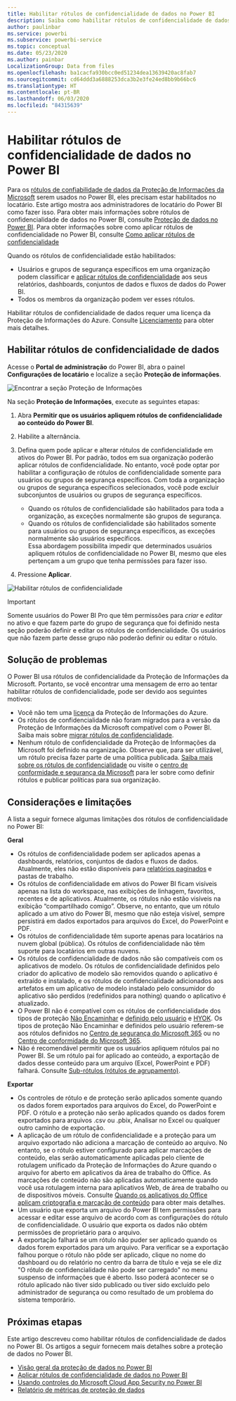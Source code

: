 ```yaml
---
title: Habilitar rótulos de confidencialidade de dados no Power BI
description: Saiba como habilitar rótulos de confidencialidade de dados no Power BI
author: paulinbar
ms.service: powerbi
ms.subservice: powerbi-service
ms.topic: conceptual
ms.date: 05/23/2020
ms.author: painbar
LocalizationGroup: Data from files
ms.openlocfilehash: ba1cacfa930bcc0ed51234dea13639420ac8fab7
ms.sourcegitcommit: cd64ddd3a6888253dca3b2e3fe24ed8bb9b66bc6
ms.translationtype: HT
ms.contentlocale: pt-BR
ms.lasthandoff: 06/03/2020
ms.locfileid: "84315639"
---
```

# <a name="enable-data-sensitivity-labels-in-power-bi"></a>Habilitar rótulos de confidencialidade de dados no Power BI

Para os [rótulos de confiabilidade de dados da Proteção de Informações da Microsoft](https://docs.microsoft.com/microsoft-365/compliance/sensitivity-labels) serem usados no Power BI, eles precisam estar habilitados no locatário. Este artigo mostra aos administradores de locatário do Power BI como fazer isso. Para obter mais informações sobre rótulos de confidencialidade de dados no Power BI, consulte [Proteção de dados no Power BI](service-security-data-protection-overview.md). Para obter informações sobre como aplicar rótulos de confidencialidade no Power BI, consulte [Como aplicar rótulos de confidencialidade](../collaborate-share/service-security-apply-data-sensitivity-labels.md) 

Quando os rótulos de confidencialidade estão habilitados:

* Usuários e grupos de segurança específicos em uma organização podem classificar e [aplicar rótulos de confidencialidade](../collaborate-share/service-security-apply-data-sensitivity-labels.md) aos seus relatórios, dashboards, conjuntos de dados e fluxos de dados do Power BI.
* Todos os membros da organização podem ver esses rótulos.

Habilitar rótulos de confidencialidade de dados requer uma licença da Proteção de Informações do Azure. Consulte [Licenciamento](service-security-data-protection-overview.md#licensing) para obter mais detalhes.

## <a name="enable-data-sensitivity-labels"></a>Habilitar rótulos de confidencialidade de dados

Acesse o **Portal de administração** do Power BI, abra o painel **Configurações de locatário** e localize a seção **Proteção de informações**.

![Encontrar a seção Proteção de Informações](media/service-security-enable-data-sensitivity-labels/enable-data-sensitivity-labels-01.png)

Na seção **Proteção de Informações**, execute as seguintes etapas:
1. Abra **Permitir que os usuários apliquem rótulos de confidencialidade ao conteúdo do Power BI**.
1. Habilite a alternância.
1. Defina quem pode aplicar e alterar rótulos de confidencialidade em ativos do Power BI. Por padrão, todos em sua organização poderão aplicar rótulos de confidencialidade. No entanto, você pode optar por habilitar a configuração de rótulos de confidencialidade somente para usuários ou grupos de segurança específicos. Com toda a organização ou grupos de segurança específicos selecionados, você pode excluir subconjuntos de usuários ou grupos de segurança específicos.
   
   * Quando os rótulos de confidencialidade são habilitados para toda a organização, as exceções normalmente são grupos de segurança.
   * Quando os rótulos de confidencialidade são habilitados somente para usuários ou grupos de segurança específicos, as exceções normalmente são usuários específicos.  
    Essa abordagem possibilita impedir que determinados usuários apliquem rótulos de confidencialidade no Power BI, mesmo que eles pertençam a um grupo que tenha permissões para fazer isso.

1. Pressione **Aplicar**.

![Habilitar rótulos de confidencialidade](media/service-security-enable-data-sensitivity-labels/enable-data-sensitivity-labels-02.png)

> [!IMPORTANT]
> Somente usuários do Power BI Pro que têm permissões para *criar* e *editar* no ativo e que fazem parte do grupo de segurança que foi definido nesta seção poderão definir e editar os rótulos de confidencialidade. Os usuários que não fazem parte desse grupo não poderão definir ou editar o rótulo.  

## <a name="troubleshooting"></a>Solução de problemas

O Power BI usa rótulos de confidencialidade da Proteção de Informações da Microsoft. Portanto, se você encontrar uma mensagem de erro ao tentar habilitar rótulos de confidencialidade, pode ser devido aos seguintes motivos:

* Você não tem uma [licença](service-security-data-protection-overview.md#licensing) da Proteção de Informações do Azure.
* Os rótulos de confidencialidade não foram migrados para a versão da Proteção de Informações da Microsoft compatível com o Power BI. Saiba mais sobre [migrar rótulos de confidencialidade](https://docs.microsoft.com/azure/information-protection/configure-policy-migrate-labels).
* Nenhum rótulo de confidencialidade da Proteção de Informações da Microsoft foi definido na organização. Observe que, para ser utilizável, um rótulo precisa fazer parte de uma política publicada. [Saiba mais sobre os rótulos de confidencialidade](https://docs.microsoft.com/Office365/SecurityCompliance/sensitivity-labels) ou visite o [centro de conformidade e segurança da Microsoft](https://sip.protection.office.com/sensitivity?flight=EnableMIPLabels) para ler sobre como definir rótulos e publicar políticas para sua organização.

## <a name="considerations-and-limitations"></a>Considerações e limitações

A lista a seguir fornece algumas limitações dos rótulos de confidencialidade no Power BI:

**Geral**
* Os rótulos de confidencialidade podem ser aplicados apenas a dashboards, relatórios, conjuntos de dados e fluxos de dados. Atualmente, eles não estão disponíveis para [relatórios paginados](../paginated-reports/report-builder-power-bi.md) e pastas de trabalho.
* Os rótulos de confidencialidade em ativos do Power BI ficam visíveis apenas na lista do workspace, nas exibições de linhagem, favoritos, recentes e de aplicativos. Atualmente, os rótulos não estão visíveis na exibição “compartilhado comigo”. Observe, no entanto, que um rótulo aplicado a um ativo do Power BI, mesmo que não esteja visível, sempre persistirá em dados exportados para arquivos do Excel, do PowerPoint e PDF.
* Os rótulos de confidencialidade têm suporte apenas para locatários na nuvem global (pública). Os rótulos de confidencialidade não têm suporte para locatários em outras nuvens.
* Os rótulos de confidencialidade de dados não são compatíveis com os aplicativos de modelo. Os rótulos de confidencialidade definidos pelo criador do aplicativo de modelo são removidos quando o aplicativo é extraído e instalado, e os rótulos de confidencialidade adicionados aos artefatos em um aplicativo de modelo instalado pelo consumidor do aplicativo são perdidos (redefinidos para nothing) quando o aplicativo é atualizado.
* O Power BI não é compatível com os rótulos de confidencialidade dos tipos de proteção [Não Encaminhar](https://docs.microsoft.com/microsoft-365/compliance/encryption-sensitivity-labels?view=o365-worldwide#let-users-assign-permissions) e [definido pelo usuário](https://docs.microsoft.com/microsoft-365/compliance/encryption-sensitivity-labels?view=o365-worldwide#let-users-assign-permissions) e [HYOK](https://docs.microsoft.com/azure/information-protection/configure-adrms-restrictions). Os tipos de proteção Não Encaminhar e definidos pelo usuário referem-se aos rótulos definidos no [Centro de segurança do Microsoft 365](https://security.microsoft.com/) ou no [Centro de conformidade do Microsoft 365](https://compliance.microsoft.com/).
* Não é recomendável permitir que os usuários apliquem rótulos pai no Power BI. Se um rótulo pai for aplicado ao conteúdo, a exportação de dados desse conteúdo para um arquivo (Excel, PowerPoint e PDF) falhará. Consulte [Sub-rótulos (rótulos de agrupamento)](https://docs.microsoft.com/microsoft-365/compliance/sensitivity-labels?view=o365-worldwide#sublabels-grouping-labels).

**Exportar**
* Os controles de rótulo e de proteção serão aplicados somente quando os dados forem exportados para arquivos do Excel, do PowerPoint e PDF. O rótulo e a proteção não serão aplicados quando os dados forem exportados para arquivos .csv ou .pbix, Analisar no Excel ou qualquer outro caminho de exportação.
* A aplicação de um rótulo de confidencialidade e a proteção para um arquivo exportado não adiciona a marcação de conteúdo ao arquivo. No entanto, se o rótulo estiver configurado para aplicar marcações de conteúdo, elas serão automaticamente aplicadas pelo cliente de rotulagem unificado da Proteção de Informações do Azure quando o arquivo for aberto em aplicativos da área de trabalho do Office. As marcações de conteúdo não são aplicadas automaticamente quando você usa rotulagem interna para aplicativos Web, de área de trabalho ou de dispositivos móveis. Consulte [Quando os aplicativos do Office aplicam criptografia e marcação de conteúdo](https://docs.microsoft.com/microsoft-365/compliance/sensitivity-labels-office-apps?view=o365-worldwide#when-office-apps-apply-content-marking-and-encryption) para obter mais detalhes.
* Um usuário que exporta um arquivo do Power BI tem permissões para acessar e editar esse arquivo de acordo com as configurações do rótulo de confidencialidade. O usuário que exporta os dados não obtém permissões de proprietário para o arquivo.
* A exportação falhará se um rótulo não puder ser aplicado quando os dados forem exportados para um arquivo. Para verificar se a exportação falhou porque o rótulo não pôde ser aplicado, clique no nome do dashboard ou do relatório no centro da barra de título e veja se ele diz "O rótulo de confidencialidade não pode ser carregado" no menu suspenso de informações que é aberto. Isso poderá acontecer se o rótulo aplicado não tiver sido publicado ou tiver sido excluído pelo administrador de segurança ou como resultado de um problema do sistema temporário.

## <a name="next-steps"></a>Próximas etapas

Este artigo descreveu como habilitar rótulos de confidencialidade de dados no Power BI. Os artigos a seguir fornecem mais detalhes sobre a proteção de dados no Power BI. 

* [Visão geral da proteção de dados no Power BI](service-security-data-protection-overview.md)
* [Aplicar rótulos de confidencialidade de dados no Power BI](../collaborate-share/service-security-apply-data-sensitivity-labels.md)
* [Usando controles do Microsoft Cloud App Security no Power BI](service-security-using-microsoft-cloud-app-security-controls.md)
* [Relatório de métricas de proteção de dados](service-security-data-protection-metrics-report.md)